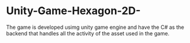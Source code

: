 # Unity-Game-Hexagon-2D-

The game is developed usimg unity game engine and have the C# as the backend that handles all the activity of the asset used in the game.
